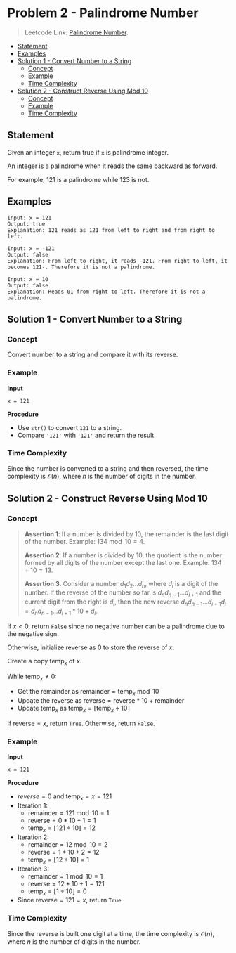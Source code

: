 # <!-- omit in toc --> Problem 2 - Palindrome Number

> Leetcode Link: [Palindrome Number](https://leetcode.com/problems/palindrome-number).

- [Statement](#statement)
- [Examples](#examples)
- [Solution 1 - Convert Number to a String](#solution-1---convert-number-to-a-string)
  - [Concept](#concept)
  - [Example](#example)
  - [Time Complexity](#time-complexity)
- [Solution 2 - Construct Reverse Using Mod 10](#solution-2---construct-reverse-using-mod-10)
  - [Concept](#concept-1)
  - [Example](#example-1)
  - [Time Complexity](#time-complexity-1)

## Statement

Given an integer `x`, return true if `x` is palindrome integer.

An integer is a palindrome when it reads the same backward as forward.

For example, 121 is a palindrome while 123 is not.

## Examples

```block
Input: x = 121
Output: true
Explanation: 121 reads as 121 from left to right and from right to left.
```

```block
Input: x = -121
Output: false
Explanation: From left to right, it reads -121. From right to left, it becomes 121-. Therefore it is not a palindrome.
```

```block
Input: x = 10
Output: false
Explanation: Reads 01 from right to left. Therefore it is not a palindrome.
```

## Solution 1 - Convert Number to a String

### Concept

Convert number to a string and compare it with its reverse.

### Example

**Input**

```block
x = 121
```

**Procedure**

- Use `str()` to convert `121` to a string.
- Compare `'121'` with `'121'` and return the result.

### Time Complexity

Since the number is converted to a string and then reversed, the time complexity is $\mathcal{O}(n)$, where $n$ is the number of digits in the number.

## Solution 2 - Construct Reverse Using Mod 10

### Concept

> **Assertion 1**: If a number is divided by $10$, the remainder is the last digit of the number. Example: $134\bmod10=4$.
>
> **Assertion 2**: If a number is divided by $10$, the quotient is the number formed by all digits of the number except the last one. Example: $134\div10=13$.
>
> **Assertion 3**. Consider a number $d_1d_2...d_n$, where $d_i$ is a digit of the number. If the reverse of the number so far is $d_nd_{n-1}...d_{i+1}$ and the current digit from the right is $d_i$, then the new reverse $d_nd_{n-1}...d_{i+1}d_i = d_nd_{n-1}...d_{i+1}*10+d_i$.

If $x \lt 0$, return `False` since no negative number can be a palindrome due to the negative sign.

Otherwise, initialize $\text{reverse}$ as $0$ to store the reverse of $x$.

Create a copy $\text{temp}_x$ of $x$.

While $\text{temp}_x \not ={0}$:

- Get the remainder as $\text{remainder} = \text{temp}_x \bmod 10$
- Update the reverse as $\text{reverse}=\text{reverse}*10+\text{remainder}$
- Update $\text{temp}_x$ as $\text{temp}_x = \lfloor \text{temp}_x \div 10 \rfloor$

If $\text{reverse}=x$, return `True`. Otherwise, return `False`.

### Example

**Input**

```block
x = 121
```

**Procedure**

- $reverse = 0$ and $\text{temp}_x = x = 121$
- Iteration 1:
  - $\text{remainder} = 121 \bmod 10 = 1$
  - $\text{reverse} = 0 * 10 + 1 = 1$
  - $\text{temp}_x = \lfloor 121 \div 10 \rfloor = 12$
- Iteration 2:
  - $\text{remainder} = 12 \bmod 10 = 2$
  - $\text{reverse} = 1 * 10 + 2 = 12$
  - $\text{temp}_x = \lfloor 12 \div 10 \rfloor = 1$
- Iteration 3:
  - $\text{remainder} = 1 \bmod 10 = 1$
  - $\text{reverse} = 12 * 10 + 1 = 121$
  - $\text{temp}_x = \lfloor 1 \div 10 \rfloor = 0$
- Since $\text{reverse} = 121 = x$, return `True`

### Time Complexity

Since the reverse is built one digit at a time, the time complexity is $\mathcal{O}(n)$, where $n$ is the number of digits in the number.
